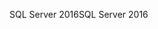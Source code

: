 <span data-ttu-id="e0da2-101">SQL Server 2016</span><span class="sxs-lookup"><span data-stu-id="e0da2-101">SQL Server 2016</span></span>